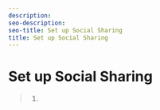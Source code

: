 ```yaml
---
description: 
seo-description: 
seo-title: Set up Social Sharing
title: Set up Social Sharing
---
```


# Set up Social Sharing

>   1.
>   
>   
